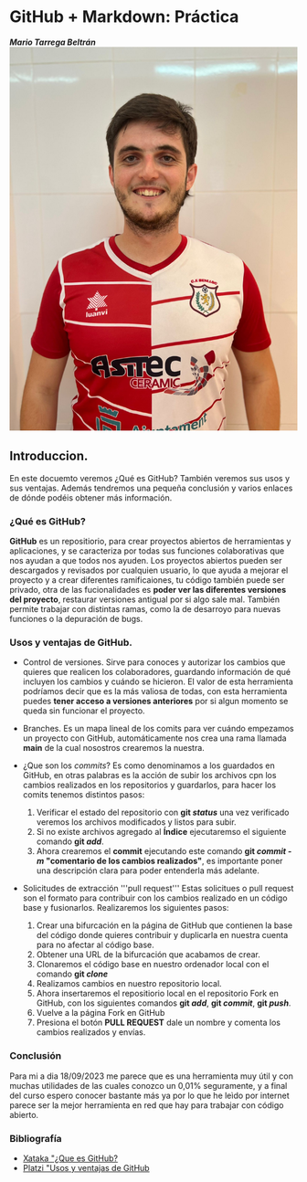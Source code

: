 # GitHub + Markdown: Práctica
___Mario Tarrega Beltrán___
![Imagen identificativa](https://github.com/MarioTarrega/DAW23/blob/UD1/Foto%20Ficha.jpg)

## Introduccion.
En este docuemto veremos ¿Qué es GitHub? También veremos sus usos y sus ventajas. Además tendremos una pequeña conclusión y varios enlaces de dónde podéis obtener más información.

### ¿Qué es GitHub?
  **GitHub** es un repositiorio, para crear proyectos abiertos de herramientas y aplicaciones, y se caracteriza por todas sus funciones colaborativas que nos ayudan a que todos nos ayuden.
	Los proyectos abiertos pueden ser descargados y revisados por cualquien usuario, lo que ayuda a mejorar el proyecto y a crear diferentes ramificaiones, tu código también puede ser privado, otra de las fucionalidades es **poder ver las diferentes versiones del proyecto**, restaurar versiones antigual por si algo sale mal. También permite trabajar con distintas ramas, como la de desarroyo para nuevas funciones o la depuración de bugs.

### Usos y ventajas de GitHub.

* Control de versiones.
  Sirve para conoces y autorizar los cambios que quieres que realicen los colaboradores, guardando información de qué incluyen los cambios y cuándo se hicieron. El valor de esta herramienta podríamos decir que es la más valiosa de todas, con esta herramienta puedes **tener acceso a versiones anteriores** por si algun momento se queda sin funcionar el proyecto.

* Branches.
  Es un mapa lineal de los comits para ver cuándo empezamos un proyecto con GitHub, automáticamente nos crea una rama llamada **main** de la cual nosostros crearemos la nuestra.

* ¿Que son los *commits*?
  Es como denominamos a los guardados en GitHub, en otras palabras es la acción de subir los archivos cpn los cambios realizados en los repositorios y guardarlos, para hacer los comits tenemos distintos pasos:
  1. Verificar el estado del repositorio con **git _status_** una vez verificado veremos los archivos modificados y listos para subir.
  2. Si no existe archivos agregado al **Índice** ejecutaremso el siguiente comando **git _add_**.
  3. Ahora crearemos el **commit** ejecutando este comando **git _commit -m_ "comentario de los cambios realizados"**, es importante poner una descripción clara para poder entenderla más adelante.

* Solicitudes de extracción '''pull request'''
  Estas solicitues o pull request son el formato para contribuir con  los cambios realizado en un código base y fusionarlos. Realizaremos los siguientes pasos:
  1. Crear una bifurcación en la página de GitHub que contienen la base del código donde quieres contribuir y duplicarla en nuestra cuenta para no afectar al código base.
  2. Obtener una URL de la bifurcación que acabamos de crear.
  3. Clonaremos el código base en nuestro ordenador local con el comando **git _clone_**
  4. Realizamos cambios en nuestro repositorio local.
  5. Ahora insertaremos el repositiorio local en el repositorio Fork en GitHub, con los siguientes comandos **git _add_**, **git _commit_**, **git _push_**.
  6. Vuelve a la página Fork en GitHub
  7. Presiona el botón **PULL REQUEST** dale un nombre y comenta los cambios realizados y envías.

### Conclusión

Para mi a dia 18/09/2023 me parece que es una herramienta muy útil y con muchas utilidades de las cuales conozco un 0,01% seguramente, y a final del curso espero conocer bastante más ya por lo que he leìdo por internet parece ser la mejor herramienta en red que hay para trabajar con código abierto.


### Bibliografía
* [Xataka "¿Que es GitHub?](https://www.xataka.com/basics/que-github-que-que-le-ofrece-a-desarrolladores)
* [Platzi "Usos y ventajas de GitHub](https://platzi.com/blog/que-es-github-como-funciona/)
